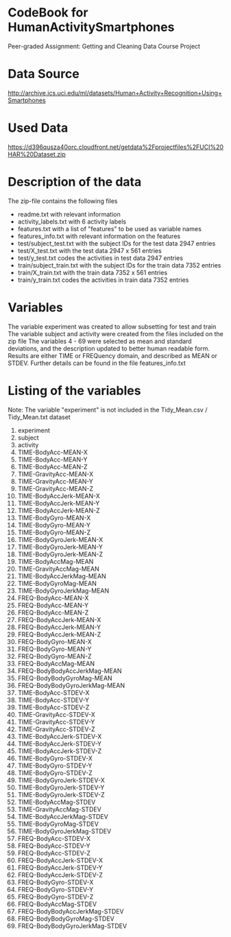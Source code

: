 # CodeBook for HumanActivitySmartphones
Peer-graded Assignment: Getting and Cleaning Data Course Project
# Data Source
http://archive.ics.uci.edu/ml/datasets/Human+Activity+Recognition+Using+Smartphones
# Used Data 
https://d396qusza40orc.cloudfront.net/getdata%2Fprojectfiles%2FUCI%20HAR%20Dataset.zip
# Description of the data
The zip-file contains the following files
- readme.txt with relevant information
- activity_labels.txt with 6 activity labels
- features.txt with a list of "features" to be used as variable names
- features_info.txt with relevant information on the features
- test/subject_test.txt with the subject IDs for the test data 2947 entries
- test/X_test.txt with the test data 2947 x 561 entries
- test/y_test.txt codes the activities in test data 2947 entries
- train/subject_train.txt with the subject IDs for the train data 7352 entries
- train/X_train.txt with the train data 7352 x 561 entries
- train/y_train.txt codes the activities in train data 7352 entries   
# Variables
The variable experiment was created to allow subsetting for test and train
The variable subject and activity were created from the files included on the zip file
The variables 4 - 69 were selected as mean and standard deviations, and the description updated to better human readable form.
Results are either TIME or FREQuency domain, and described as MEAN or STDEV. Further details can be found in the file features_info.txt

# Listing of the variables
Note: The variable "experiment" is not included in the Tidy_Mean.csv / Tidy_Mean.txt dataset
1. experiment
2. subject
3. activity
4. TIME-BodyAcc-MEAN-X
5. TIME-BodyAcc-MEAN-Y
6. TIME-BodyAcc-MEAN-Z
7. TIME-GravityAcc-MEAN-X
8. TIME-GravityAcc-MEAN-Y
9. TIME-GravityAcc-MEAN-Z
10. TIME-BodyAccJerk-MEAN-X
11. TIME-BodyAccJerk-MEAN-Y
12. TIME-BodyAccJerk-MEAN-Z
13. TIME-BodyGyro-MEAN-X
14. TIME-BodyGyro-MEAN-Y
15. TIME-BodyGyro-MEAN-Z
16. TIME-BodyGyroJerk-MEAN-X
17. TIME-BodyGyroJerk-MEAN-Y
18. TIME-BodyGyroJerk-MEAN-Z
19. TIME-BodyAccMag-MEAN
20. TIME-GravityAccMag-MEAN
21. TIME-BodyAccJerkMag-MEAN
22. TIME-BodyGyroMag-MEAN
23. TIME-BodyGyroJerkMag-MEAN
24. FREQ-BodyAcc-MEAN-X
25. FREQ-BodyAcc-MEAN-Y
26. FREQ-BodyAcc-MEAN-Z
27. FREQ-BodyAccJerk-MEAN-X
28. FREQ-BodyAccJerk-MEAN-Y
29. FREQ-BodyAccJerk-MEAN-Z
30. FREQ-BodyGyro-MEAN-X
31. FREQ-BodyGyro-MEAN-Y
32. FREQ-BodyGyro-MEAN-Z
33. FREQ-BodyAccMag-MEAN
34. FREQ-BodyBodyAccJerkMag-MEAN
35. FREQ-BodyBodyGyroMag-MEAN
36. FREQ-BodyBodyGyroJerkMag-MEAN
37. TIME-BodyAcc-STDEV-X
38. TIME-BodyAcc-STDEV-Y
39. TIME-BodyAcc-STDEV-Z
40. TIME-GravityAcc-STDEV-X
41. TIME-GravityAcc-STDEV-Y
42. TIME-GravityAcc-STDEV-Z
43. TIME-BodyAccJerk-STDEV-X
44. TIME-BodyAccJerk-STDEV-Y
45. TIME-BodyAccJerk-STDEV-Z
46. TIME-BodyGyro-STDEV-X
47. TIME-BodyGyro-STDEV-Y
48. TIME-BodyGyro-STDEV-Z
49. TIME-BodyGyroJerk-STDEV-X
50. TIME-BodyGyroJerk-STDEV-Y
51. TIME-BodyGyroJerk-STDEV-Z
52. TIME-BodyAccMag-STDEV
53. TIME-GravityAccMag-STDEV
54. TIME-BodyAccJerkMag-STDEV
55. TIME-BodyGyroMag-STDEV
56. TIME-BodyGyroJerkMag-STDEV
57. FREQ-BodyAcc-STDEV-X
58. FREQ-BodyAcc-STDEV-Y
59. FREQ-BodyAcc-STDEV-Z
60. FREQ-BodyAccJerk-STDEV-X
61. FREQ-BodyAccJerk-STDEV-Y
62. FREQ-BodyAccJerk-STDEV-Z
63. FREQ-BodyGyro-STDEV-X
64. FREQ-BodyGyro-STDEV-Y
65. FREQ-BodyGyro-STDEV-Z
66. FREQ-BodyAccMag-STDEV
67. FREQ-BodyBodyAccJerkMag-STDEV
68. FREQ-BodyBodyGyroMag-STDEV
69. FREQ-BodyBodyGyroJerkMag-STDEV
